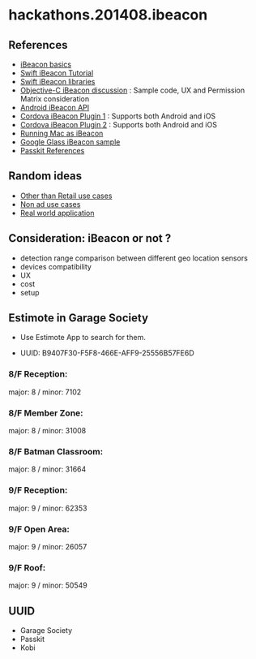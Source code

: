 hackathons.201408.ibeacon
=========================


## References

* [iBeacon basics](http://www.slideshare.net/mobile/1request/ibeacon-workshop-by-request)
* [Swift iBeacon Tutorial](http://ibeaconmodules.us/blogs/news/14702963-tutorial-swift-based-ibeacon-app-development-with-corelocation-on-apple-ios-7-8)
* [Swift iBeacon libraries](https://github.com/gemtot?tab=activity)
* [Objective-C iBeacon discussion](http://thenewstack.io/building-an-ibeacon-app/) : Sample code, UX and Permission Matrix consideration
* [Android iBeacon API](https://github.com/AltBeacon/android-beacon-library)
* [Cordova iBeacon Plugin 1](https://github.com/attendease/iBeaconsPlugin) : Supports both Android and iOS
* [Cordova iBeacon Plugin 2](https://github.com/petermetz/cordova-plugin-ibeacon) : Supports both Android and iOS
* [Running Mac as iBeacon](https://github.com/mttrb/BeaconOSX)
* [Google Glass iBeacon sample](http://blog.xamarin.com/ibeacons-and-google-glass/)
* [Passkit References](https://passkit.com/ibeacon-devices/)


## Random ideas

* [Other than Retail use cases](http://www.citeworld.com/article/2114878/mobile-byod/ibeacon-transform-more-than-retail.html)
* [Non ad use cases](http://blog.narrato.co/post/61515806316/beacons)
* [Real world application](http://www.vektordigital.com/2014/01/05/real-world-ibeacon-applications/)


## Consideration: iBeacon or not ?

* detection range comparison between different geo location sensors
* devices compatibility
* UX
* cost
* setup


## Estimote in Garage Society

* Use Estimote App to search for them.

- UUID: B9407F30-F5F8-466E-AFF9-25556B57FE6D

### 8/F Reception:
major: 8 / minor: 7102

### 8/F Member Zone:
major: 8 / minor: 31008

### 8/F Batman Classroom:
major: 8 / minor: 31664


### 9/F Reception:
major: 9 / minor: 62353

### 9/F Open Area:
major: 9 / minor: 26057

### 9/F Roof:
major: 9 / minor: 50549



## UUID

* Garage Society
* Passkit
* Kobi
